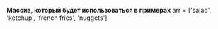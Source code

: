 **Массив, который будет использоваться в примерах**
  arr = ['salad', 'ketchup', 'french fries', 'nuggets']
